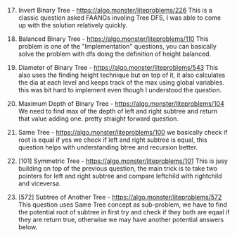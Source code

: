 
17. Invert Binary Tree - https://algo.monster/liteproblems/226
    This is a classic question asked FAANGs involing Tree DFS, I was able to come up with the solution relatively quickly.

18. Balanced Binary Tree - https://algo.monster/liteproblems/110
    This problem is one of the "Implementation" questions, you can basically solve the problem with dfs doing the definition of height balanced.

19. Diameter of Binary Tree - https://algo.monster/liteproblems/543
    This also uses the finding height technique but on top of it, it also calculates the dia at each level and keeps track of the max using global variables. this was bit hard to implement even though I understood the question. 

20. Maximum Depth of Binary Tree - https://algo.monster/liteproblems/104
    We need to find max of the depth of left and right subtree and return that value adding one. pretty straight forward question.

21.  Same Tree - https://algo.monster/liteproblems/100
     we basically check if root is equal if yes we check if left and right subtree is equal, this question helps with understanding btree and recursion better.

22. [101] Symmetric Tree - https://algo.monster/liteproblems/101
    This is jusy building on top of the previous question, the main trick is to take two pointers for left and right subtree and compare leftchild with rightchild and viceversa.

23. [572] Subtree of Another Tree - https://algo.monster/liteproblems/572
    This question uses Same Tree concept as sub-problem, we have to find the potential root of subtree in first try and check if they both are eqaal
    if they are return true, otherwise we may have another potential answers below.